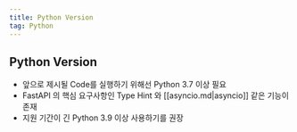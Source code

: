 ```yaml
---
title: Python Version
tag: Python
---
```


## Python Version

- 앞으로 제시될 Code를 실행하기 위해선 Python 3.7 이상 필요
- FastAPI 의 핵심 요구사항인 Type Hint 와 [[asyncio.md|asyncio]] 같은 기능이 존재
- 지원 기간이 긴 Python 3.9 이상 사용하기를 권장
